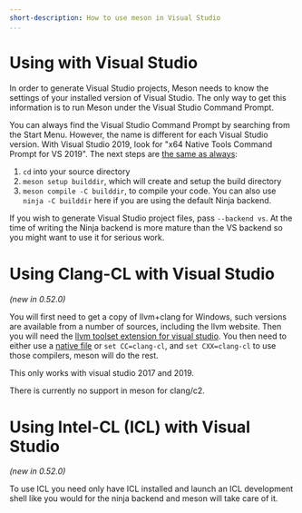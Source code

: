 ```yaml
---
short-description: How to use meson in Visual Studio
...
```


# Using with Visual Studio

In order to generate Visual Studio projects, Meson needs to know the settings
of your installed version of Visual Studio. The only way to get this
information is to run Meson under the Visual Studio Command Prompt.

You can always find the Visual Studio Command Prompt by searching from the
Start Menu. However, the name is different for each Visual Studio version. With
Visual Studio 2019, look for "x64 Native Tools Command Prompt for VS 2019".
The next steps are [the same as always](https://mesonbuild.com/Running-Meson.html#configuring-the-build-directory):

1. `cd` into your source directory
1. `meson setup builddir`, which will create and setup the build directory
1. `meson compile -C builddir`, to compile your code. You can also use `ninja -C builddir` here if you are using the default Ninja backend.

If you wish to generate Visual Studio project files, pass `--backend vs`.
At the time of writing the Ninja backend is more mature than the VS backend so
you might want to use it for serious work.

# Using Clang-CL with Visual Studio

*(new in 0.52.0)*

You will first need to get a copy of llvm+clang for Windows, such versions
are available from a number of sources, including the llvm website. Then you
will need the [llvm toolset extension for visual
studio](https://marketplace.visualstudio.com/items?itemName=LLVMExtensions.llvm-toolchain).
You then need to either use a [native file](Native-environments.md#binaries)
or `set CC=clang-cl`, and `set CXX=clang-cl` to use those compilers, meson
will do the rest.

This only works with visual studio 2017 and 2019.

There is currently no support in meson for clang/c2.

# Using Intel-CL (ICL) with Visual Studio

*(new in 0.52.0)*

To use ICL you need only have ICL installed and launch an ICL development
shell like you would for the ninja backend and meson will take care of it.
